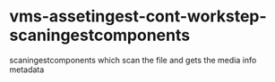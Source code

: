 # vms-assetingest-cont-workstep-scaningestcomponents
scaningestcomponents which scan the file and gets the media info metadata
